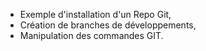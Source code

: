 
- Exemple d'installation d'un Repo Git,
- Création de branches de développements,
- Manipulation des commandes GIT. 
